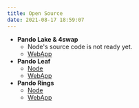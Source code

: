 ```yaml
---
title: Open Source
date: 2021-08-17 18:59:07
---
```


- **Pando Lake & 4swap**
  - Node's source code is not ready yet.
  - [WebApp](https://github.com/fox-one/4swap-web)
- **Pando Leaf**
  - [Node](https://github.com/fox-one/pando)
  - [WebApp](https://github.com/fox-one/pando-leaf-web)
- **Pando Rings**
  - [Node](https://github.com/fox-one/compound)
  - [WebApp](https://github.com/fox-one/pando-rings-web)